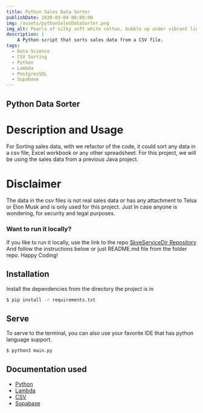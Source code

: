 ```yaml
---
title: Python Sales Data Sorter
publishDate: 2020-03-04 00:00:00
img: /assets/pythonSalesDataSorter.png
img_alt: Pearls of silky soft white cotton, bubble up under vibrant lighting
description: |
    A Python script that sorts sales data from a CSV file.
tags:
  - Data Science
  - CSV Sorting
  - Python
  - Lambda
  - PostgresSQL
  - Supabase
---
```


## Python Data Sorter

# Description and Usage

For Sorting sales data,
with we refactor of the code, it could sort any data in a csv file, Excel workbook or any other spreadsheet.
For this project, we will be using the sales data from a previous Java project.
# Disclaimer
The data in the csv files is not real sales data or has any attachment to Telsa or Elon Musk and is only used 
for this project.
Just In case anyone is wondering, for security and legal purposes. 

### Want to run it locally?

If you like to run it locally,
use the link to the repo [SkyeServiceDir Repository](https://github.com/SkyeFull90/skyeServiceDir/tree/main/project_dir/salesDataSorter)
And follow the instructions below or just README.md file from the folder repo.
Happy Coding!

## Installation

Install the dependencies from the directory the project is in

```sh
$ pip install -r requirements.txt
```

## Serve
To serve to the terminal, you can also use your favorite IDE that has python language support.

```sh
$ python3 main.py
```

## Documentation used

- [Python](https://www.python.org/)
- [Lambda](https://docs.python.org/3/library/itertools.html#itertools.groupby)
- [CSV](https://docs.python.org/3/library/csv.html)
- [Supabase](https://supabase.com/docs/reference/python/introduction)